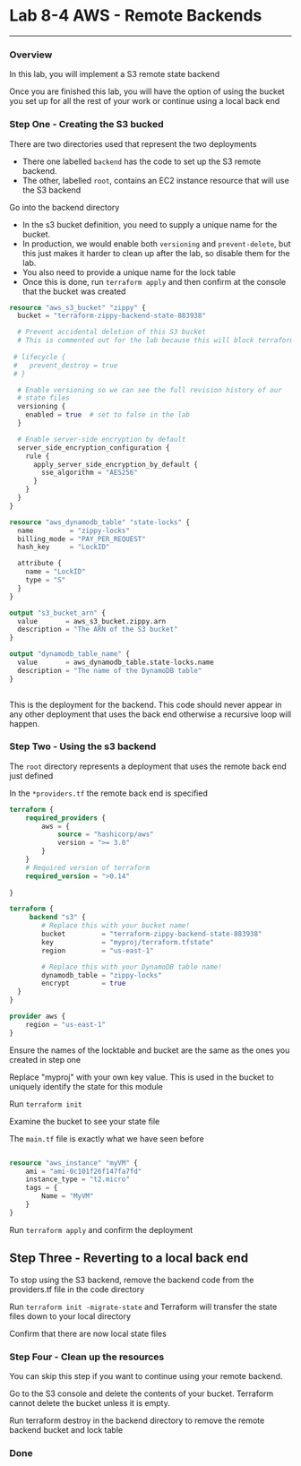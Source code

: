 # Lab 8-4 AWS  - Remote Backends

---


### Overview

In this lab, you will implement a S3 remote state backend

Once you are finished this lab, you will have the option of using the bucket you set up for all the rest of your work or continue using a local back end


### Step One - Creating the S3 bucked

There are two directories used that represent the two deployments

- There one labelled `backend` has the code to set up the S3 remote backend.  
- The other, labelled `root`, contains an EC2 instance resource that will use the S3 backend

Go into the backend directory
- In the s3 bucket definition, you need to supply a unique name for the bucket.
- In production, we would enable both `versioning` and `prevent-delete`, but this just makes it harder to clean up after the lab, so disable them for the lab.
- You also need to provide a unique name for the lock table
- Once this is done, run `terraform apply` and then confirm at the console that the bucket was created

```terraform
resource "aws_s3_bucket" "zippy" {
  bucket = "terraform-zippy-backend-state-883938"

  # Prevent accidental deletion of this S3 bucket
  # This is commented out for the lab because this will block terraform prevent_destroy
  
 # lifecycle {
 #   prevent_destroy = true 
 # }

  # Enable versioning so we can see the full revision history of our
  # state files
  versioning {
    enabled = true  # set to false in the lab
  }

  # Enable server-side encryption by default
  server_side_encryption_configuration {
    rule {
      apply_server_side_encryption_by_default {
        sse_algorithm = "AES256"
      }
    }
  }
}

resource "aws_dynamodb_table" "state-locks" {
  name         = "zippy-locks"
  billing_mode = "PAY_PER_REQUEST"
  hash_key     = "LockID"

  attribute {
    name = "LockID"
    type = "S"
  }
}

output "s3_bucket_arn" {
  value       = aws_s3_bucket.zippy.arn
  description = "The ARN of the S3 bucket"
}

output "dynamodb_table_name" {
  value       = aws_dynamodb_table.state-locks.name
  description = "The name of the DynamoDB table"
}
 
```
This is the deployment for the backend. This code should never appear in any other deployment that uses the back end otherwise a recursive loop will happen.


### Step Two - Using the s3 backend

The `root` directory represents a deployment that uses the remote back end just defined

In the `*providers.tf` the remote back end is specified

```terraform 
terraform {
    required_providers {
        aws = {
            source = "hashicorp/aws"
            version = ">= 3.0"
        }     
    }
    # Required version of terraform
    required_version = ">0.14"
      
}

terraform {
     backend "s3" {
        # Replace this with your bucket name!
        bucket         = "terraform-zippy-backend-state-883938"
        key            = "myproj/terraform.tfstate"
        region         = "us-east-1"

        # Replace this with your DynamoDB table name!
        dynamodb_table = "zippy-locks"
        encrypt        = true
  }
} 

provider aws {
    region = "us-east-1"
}
```

Ensure the names of the locktable and bucket are the same as the ones you created in step one

Replace "myproj" with your own key value. This is used in the bucket to uniquely identify the state for this module

Run `terraform init`

Examine the bucket to see your state file

The `main.tf` file is exactly what we have seen before

```terraform 

resource "aws_instance" "myVM" {
    ami = "ami-0c101f26f147fa7fd"
    instance_type = "t2.micro"
    tags = {
        Name = "MyVM"
    }
}

```

Run `terraform apply` and confirm the deployment



## Step Three - Reverting to a local back end

To stop using the S3 backend, remove the backend code from the providers.tf file in the code directory

Run `terraform init -migrate-state` and Terraform will transfer the state files down to your local directory

Confirm that there are now local state files

### Step Four - Clean up the resources

You can skip this step if you want to continue using your remote backend.

Go to the S3 console and delete the contents of your bucket. Terraform cannot delete the bucket unless it is empty.

Run terraform destroy in the backend directory to remove the remote backend bucket and lock table

### Done
